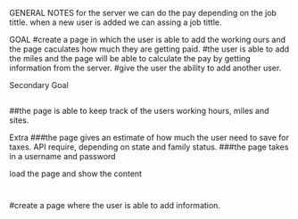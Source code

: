 
GENERAL NOTES
for the server we can do the pay depending on the job tittle.
when a new user is added we can assing a job tittle.


GOAL
#create a page in which the user is able to add the working ours and the page  caculates how much they are getting paid.
#the user is able to add the miles and the page will be able to calculate the pay by getting information from the server.
#give the user the ability to add another user. 


Secondary Goal
##
##the page is able to keep track of the users working hours, miles and sites. 


Extra
###the page gives an estimate of how much the user need to save for taxes. API require, depending on state and family status.
###the page takes in a username and password




load the page and show the content
#
#create a page where the user is able to add information.
